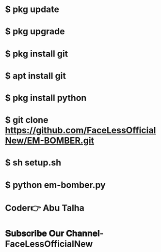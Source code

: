 # $ pkg update
# $ pkg upgrade
# $ pkg install git
# $ apt install git
# $ pkg install python 
# $ git clone https://github.com/FaceLessOfficialNew/EM-BOMBER.git
# $ sh setup.sh
# $ python em-bomber.py

# Coder👉 Abu Talha
# 𝐒𝐮𝐛𝐬𝐜𝐫𝐢𝐛𝐞 𝐎𝐮𝐫 𝐂𝐡𝐚𝐧𝐧𝐞𝐥- FaceLessOfficialNew
